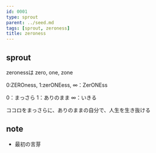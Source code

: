 ```yaml
---
id: 0001
type: sprout
parent: ../seed.md
tags: [sprout, zeroness]
title: zeroness
---
```

## sprout
zeronessは
zero, one, zone

0:ZEROness, 1:zerONEess, ∞：ZerONEss

0：まっさら
1：ありのまま
∞：いきる

ココロをまっさらに、ありのままの自分で、人生を生き抜ける

## note
- 最初の言芽
